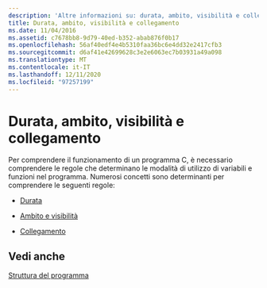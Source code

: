 ```yaml
---
description: 'Altre informazioni su: durata, ambito, visibilità e collegamento'
title: Durata, ambito, visibilità e collegamento
ms.date: 11/04/2016
ms.assetid: c7678bb8-9d79-40ed-b352-abab876f0b17
ms.openlocfilehash: 56af40edf4e4b5310faa36bc6e4dd32e2417cfb3
ms.sourcegitcommit: d6af41e42699628c3e2e6063ec7b03931a49a098
ms.translationtype: MT
ms.contentlocale: it-IT
ms.lasthandoff: 12/11/2020
ms.locfileid: "97257199"
---
```

# <a name="lifetime-scope-visibility-and-linkage"></a>Durata, ambito, visibilità e collegamento

Per comprendere il funzionamento di un programma C, è necessario comprendere le regole che determinano le modalità di utilizzo di variabili e funzioni nel programma. Numerosi concetti sono determinanti per comprendere le seguenti regole:

- [Durata](../c-language/lifetime.md)

- [Ambito e visibilità](../c-language/scope-and-visibility.md)

- [Collegamento](../c-language/linkage.md)

## <a name="see-also"></a>Vedi anche

[Struttura del programma](../c-language/program-structure.md)
